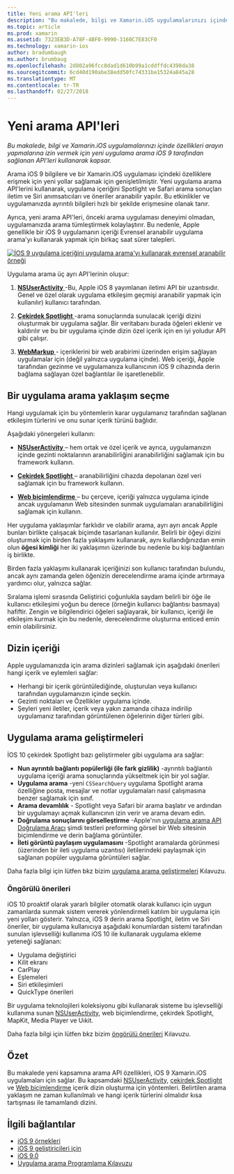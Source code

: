 ```yaml
---
title: Yeni arama API'leri
description: "Bu makalede, bilgi ve Xamarin.iOS uygulamalarınızı içinde özellikleri arayın yapmalarına izin vermek için yeni uygulama arama iOS 9 tarafından sağlanan API'leri kullanarak kapsar."
ms.topic: article
ms.prod: xamarin
ms.assetid: 7323EB3D-A78F-4BF0-9990-3160C7E83CF0
ms.technology: xamarin-ios
author: bradumbaugh
ms.author: brumbaug
ms.openlocfilehash: 2d802a96fcc8dad1d610b99a1cddffdc4398da38
ms.sourcegitcommit: 6cd40d190abe38edd50fc74331be15324a845a28
ms.translationtype: MT
ms.contentlocale: tr-TR
ms.lasthandoff: 02/27/2018
---
```

# <a name="new-search-apis"></a>Yeni arama API'leri

_Bu makalede, bilgi ve Xamarin.iOS uygulamalarınızı içinde özellikleri arayın yapmalarına izin vermek için yeni uygulama arama iOS 9 tarafından sağlanan API'leri kullanarak kapsar._

Arama iOS 9 bilgilere ve bir Xamarin.iOS uygulaması içindeki özelliklere erişmek için yeni yollar sağlamak için genişletilmiştir. Yeni uygulama arama API'lerini kullanarak, uygulama içeriğini Spotlight ve Safari arama sonuçları iletim ve Siri anımsatıcıları ve öneriler aranabilir yapılır. Bu etkinlikler ve uygulamanızda ayrıntılı bilgileri hızlı bir şekilde erişmesine olanak tanır.

Ayrıca, yeni arama API'leri, önceki arama uygulaması deneyimi olmadan, uygulamanızda arama tümleştirmek kolaylaştırır. Bu nedenle, Apple genellikle bir iOS 9 uygulamanın içeriği Evrensel aranabilir uygulama arama'yı kullanarak yapmak için birkaç saat sürer talepleri.

[ ![](images/intro01.png "İOS 9 uygulama içeriğini uygulama arama'yı kullanarak evrensel aranabilir örneği")](images/intro01.png)

Uygulama arama üç ayrı API'lerinin oluşur:

1. [**NSUserActivity** ](nsuseractivity.md) -Bu, Apple iOS 8 yayımlanan iletimi API bir uzantısıdır. Genel ve özel olarak uygulama etkileşim geçmişi aranabilir yapmak için kullanılır) kullanıcı tarafından.

2. [**Çekirdek Spotlight** ](corespotlight.md) -arama sonuçlarında sunulacak içeriği dizini oluşturmak bir uygulama sağlar. Bir veritabanı burada öğeleri eklenir ve kaldırılır ve bu bir uygulama içinde dizin özel içerik için en iyi yoludur API gibi çalışır.

3. [**WebMarkup** ](web-markup.md) - içeriklerini bir web arabirimi üzerinden erişim sağlayan uygulamalar için (değil yalnızca uygulama içinde). Web içeriği, Apple tarafından gezinme ve uygulamanıza kullanıcının iOS 9 cihazında derin bağlama sağlayan özel bağlantılar ile işaretlenebilir.

## <a name="selecting-an-app-search-approach"></a>Bir uygulama arama yaklaşım seçme

Hangi uygulamak için bu yöntemlerin karar uygulamanız tarafından sağlanan etkileşim türlerini ve onu sunar içerik türünü bağlıdır.

Aşağıdaki yönergeleri kullanın:

- [**NSUserActivity** ](nsuseractivity.md) – hem ortak ve özel içerik ve ayrıca, uygulamanızın içinde gezinti noktalarının aranabilirliğini aranabilirliğini sağlamak için bu framework kullanın.

- [**Çekirdek Spotlight** ](corespotlight.md) – aranabilirliğini cihazda depolanan özel veri sağlamak için bu framework kullanın.

- [**Web biçimlendirme** ](web-markup.md) – bu çerçeve, içeriği yalnızca uygulama içinde ancak uygulamanın Web sitesinden sunmak uygulamaları aranabilirliğini sağlamak için kullanın.

Her uygulama yaklaşımlar farklıdır ve olabilir arama, ayrı ayrı ancak Apple bunları birlikte çalışacak biçimde tasarlanan kullanılır. Belirli bir öğeyi dizini oluşturmak için birden fazla yaklaşımı kullanarak, aynı kullandığınızdan emin olun **öğesi kimliği** her iki yaklaşımın üzerinde bu nedenle bu kişi bağlantıları iş birlikte.

Birden fazla yaklaşımı kullanarak içeriğinizi son kullanıcı tarafından bulundu, ancak aynı zamanda gelen öğenizin derecelendirme arama içinde artırmaya yardımcı olur, yalnızca sağlar.

Sıralama işlemi sırasında Geliştirici çoğunlukla saydam belirli bir öğe ile kullanıcı etkileşimi yoğun bu derece (örneğin kullanıcı bağlantısı basmaya) hafiftir.
Zengin ve bilgilendirici öğeleri sağlayarak, bir kullanıcı, içeriği ile etkileşim kurmak için bu nedenle, derecelendirme oluşturma enticed emin emin olabilirsiniz.

## <a name="what-content-to-index"></a>Dizin içeriği

Apple uygulamanızda için arama dizinleri sağlamak için aşağıdaki önerileri hangi içerik ve eylemleri sağlar:

 - Herhangi bir içerik görüntülediğinde, oluşturulan veya kullanıcı tarafından uygulamanızın içinde seçkin.
 - Gezinti noktaları ve Özellikler uygulama içinde.
 - Şeyleri yeni iletiler, içerik veya yakın zamanda cihaza indirilip uygulamanız tarafından görüntülenen öğelerinin diğer türleri gibi.

## <a name="app-search-enhancements"></a>Uygulama arama geliştirmeleri

İOS 10 çekirdek Spotlight bazı geliştirmeler gibi uygulama ara sağlar:

- **Nun ayrıntılı bağlantı popülerliği (ile fark gizlilik)** -ayrıntılı bağlantılı uygulama içeriği arama sonuçlarında yükseltmek için bir yol sağlar.
- **Uygulama arama** -yeni `CSSearchQuery` uygulama Spotlight arama özelliğine posta, mesajlar ve notlar uygulamaları nasıl çalışmasına benzer sağlamak için sınıf.
- **Arama devamlılık** - Spotlight veya Safari bir arama başlatır ve ardından bir uygulamayı açmak kullanıcının izin verir ve arama devam edin.
- **Doğrulama sonuçlarını görselleştirme** -Apple'nın [uygulama arama API Doğrulama Aracı](https://search.developer.apple.com/appsearch-validation-tool) şimdi testleri preforming görsel bir Web sitesinin biçimlendirme ve derin bağlama görüntüler.
- **İleti görüntü paylaşım uygulamasını** -Spotlight aramalarda görünmesi (üzerinden bir ileti uygulama uzantısı) iletilerindeki paylaşmak için sağlanan popüler uygulama görüntüleri sağlar.

Daha fazla bilgi için lütfen bkz bizim [uygulama arama geliştirmeleri](~/ios/platform/search/app-search-enhancements.md) Kılavuzu.

### <a name="proactive-suggestions"></a>Öngörülü önerileri

iOS 10 proaktif olarak yararlı bilgiler otomatik olarak kullanıcı için uygun zamanlarda sunmak sistem vererek yönlendirmeli katılım bir uygulama için yeni yolları gösterir. Yalnızca, iOS 9 derin arama Spotlight, iletim ve Siri öneriler, bir uygulama kullanıcıya aşağıdaki konumlardan sistemi tarafından sunulan işlevselliği kullanıma iOS 10 ile kullanarak uygulama ekleme yeteneği sağlanan:

- Uygulama değiştirici
- Kilit ekranı
- CarPlay
- Eşlemeleri
- Siri etkileşimleri
- QuickType önerileri 

Bir uygulama teknolojileri koleksiyonu gibi kullanarak sisteme bu işlevselliği kullanıma sunan [NSUserActivity](https://developer.xamarin.com/api/type/Foundation.NSUserActivity/), web biçimlendirme, çekirdek Spotlight, MapKit, Media Player ve Uıkit.

Daha fazla bilgi için lütfen bkz bizim [öngörülü önerileri](~/ios/platform/search/proactive-suggestions.md) Kılavuzu.

## <a name="summary"></a>Özet

Bu makalede yeni kapsamına arama API özellikleri, iOS 9 Xamarin.iOS uygulamaları için sağlar. Bu kapsamdaki [NSUserActivity](nsuseractivity.md), [çekirdek Spotlight](corespotlight.md) ve [Web biçimlendirme](web-markup.md) içerik dizin oluşturma için yöntemleri. Belirtilen arama yaklaşım ne zaman kullanılmalı ve hangi içerik türlerini olmalıdır kısa tartışması ile tamamlandı dizini.



## <a name="related-links"></a>İlgili bağlantılar

- [iOS 9 örnekleri](https://developer.xamarin.com/samples/ios/iOS9/)
- [iOS 9 geliştiricileri için](https://developer.apple.com/ios/pre-release/)
- [iOS 9.0](https://developer.apple.com/library/prerelease/ios/releasenotes/General/WhatsNewIniOS/Articles/iOS9.html)
- [Uygulama arama Programlama Kılavuzu](https://developer.apple.com/library/prerelease/ios/documentation/General/Conceptual/AppSearch/index.html#//apple_ref/doc/uid/TP40016308)
